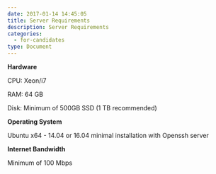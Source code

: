```yaml
---
date: 2017-01-14 14:45:05
title: Server Requirements
description: Server Requirements
categories:
  - for-candidates
type: Document
---
```

**Hardware**

CPU: Xeon/i7

RAM: 64 GB

Disk: Minimum of 500GB SSD (1 TB recommended)

**Operating System**

Ubuntu x64 - 14.04 or 16.04 minimal installation with Openssh server

**Internet Bandwidth**

Minimum of 100 Mbps
